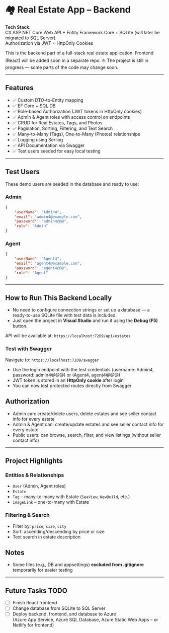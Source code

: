 # 🏘️ Real Estate App – Backend

**Tech Stack:**  
C# ASP.NET Core Web API + Entity Framework Core + SQLite (will later be migrated to SQL Server)  
Authorization via JWT + HttpOnly Cookies

This is the backend part of a full-stack real estate application. Frontend (React) will be added soon in a separate repo.
⛵ The project is still in progress — some parts of the code may change soon.

---

## Features

-   ✅ Custom DTO-to-Entity mapping
-   ✅ EF Core + SQL DB
-   ✅ Role-based Authorization (JWT tokens in HttpOnly cookies)
-   ✅ Admin & Agent roles with access control on endpoints
-   ✅ CRUD for Real Estates, Tags, and Photos
-   ✅ Pagination, Sorting, Filtering, and Text Search
-   ✅ Many-to-Many (Tags), One-to-Many (Photos) relationships
-   ✅ Logging using Serilog
-   ✅ API Documentation via Swagger
-   ✅ Test users seeded for easy local testing

---

## Test Users

These demo users are seeded in the database and ready to use:

### Admin

```json
{
    "userName": "Admin4",
    "email": "admin4@example.com",
    "password": "admin4@@@",
    "role": "Admin"
}
```

### Agent

```json
{
    "userName": "Agent4",
    "email": "agent4@example.com",
    "password": "agent4@@@",
    "role": "Agent"
}
```

---

## How to Run This Backend Locally

-   No need to configure connection strings or set up a database — a ready-to-use SQLite file with test data is included.
-   Just open the project in **Visual Studio** and run it using the **Debug (F5)** button.

API will be available at: `https://localhost:7209/api/estates`

### Test with Swagger

Navigate to: `https://localhost:7209/swagger`

-   Use the login endpoint with the test credentials (username: Admin4, password: admin4@@@) or (Agent4, agent4@@@)
-   JWT token is stored in an **HttpOnly cookie** after login
-   You can now test protected routes directly from Swagger

## Authorization

-   Admin can: create/delete users, delete estates and see seller contact info for every estate
-   Admin & Agent can: create/update estates and see seller contact info for every estate
-   Public users: can browse, search, filter, and view listings (without seller contact info)

---

## Project Highlights

### Entities & Relationships

-   `User` (Admin, Agent roles)
-   `Estate`
-   `Tag` – many-to-many with Estate (`SeaView`, `NewBuild`, etc.)
-   `ImageLink` – one-to-many with Estate

### Filtering & Search

-   Filter by: `price`, `size`, `city`
-   Sort: ascending/descending by price or size
-   Text search in estate description

## Notes

-   Some files (e.g., DB and appsettings) **excluded from .gitignore** temporarily for easier testing

---

## Future Tasks TODO

-   [ ] Finish React frontend
-   [ ] Change database from SQLite to SQL Server
-   [ ] Deploy backend, frontend, and database to Azure  
         (Azure App Service, Azure SQL Database, Azure Static Web Apps – or Netlify for frontend)

